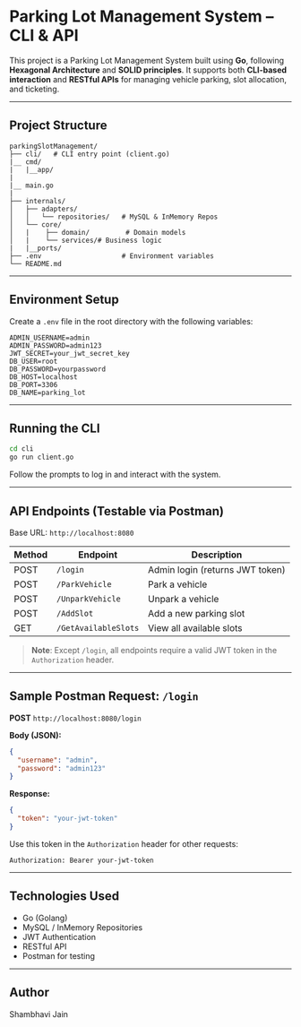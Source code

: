 
#  Parking Lot Management System – CLI & API

This project is a Parking Lot Management System built using **Go**, following **Hexagonal Architecture** and **SOLID principles**. It supports both **CLI-based interaction** and **RESTful APIs** for managing vehicle parking, slot allocation, and ticketing.

---

##  Project Structure

```
parkingSlotManagement/
├── cli/   # CLI entry point (client.go)
|__ cmd/
|   |__app/
|
|__ main.go
|                 
├── internals/
│   ├── adapters/
│   │   └── repositories/   # MySQL & InMemory Repos
│   └── core/
│   |    ├── domain/         # Domain models
│   |    └── services/# Business logic
|   |__ports/   
├── .env                    # Environment variables
└── README.md
```

---

##  Environment Setup

Create a `.env` file in the root directory with the following variables:

```env
ADMIN_USERNAME=admin
ADMIN_PASSWORD=admin123
JWT_SECRET=your_jwt_secret_key
DB_USER=root
DB_PASSWORD=yourpassword
DB_HOST=localhost
DB_PORT=3306
DB_NAME=parking_lot
```

---

## Running the CLI

```bash
cd cli
go run client.go
```

Follow the prompts to log in and interact with the system.

---

##  API Endpoints (Testable via Postman)

Base URL: `http://localhost:8080`

| Method | Endpoint              | Description                        |
|--------|-----------------------|------------------------------------|
| POST   | `/login`              | Admin login (returns JWT token)    |
| POST   | `/ParkVehicle`        | Park a vehicle                     |
| POST   | `/UnparkVehicle`      | Unpark a vehicle                   |
| POST   | `/AddSlot`            | Add a new parking slot             |
| GET    | `/GetAvailableSlots`  | View all available slots           |

>  **Note**: Except `/login`, all endpoints require a valid JWT token in the `Authorization` header.

---

##  Sample Postman Request: `/login`

**POST** `http://localhost:8080/login`

**Body (JSON):**
```json
{
  "username": "admin",
  "password": "admin123"
}
```

**Response:**
```json
{
  "token": "your-jwt-token"
}
```

Use this token in the `Authorization` header for other requests:

```
Authorization: Bearer your-jwt-token
```

---


##  Technologies Used

- Go (Golang)
- MySQL / InMemory Repositories
- JWT Authentication
- RESTful API
- Postman for testing

---

## Author

Shambhavi Jain


